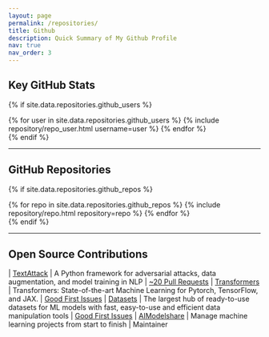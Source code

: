 ```yaml
---
layout: page
permalink: /repositories/
title: Github
description: Quick Summary of My Github Profile 
nav: true
nav_order: 3
---
```


## Key GitHub Stats

{% if site.data.repositories.github_users %}
<div class="repositories d-flex flex-wrap flex-md-row flex-column justify-content-between align-items-center">
  {% for user in site.data.repositories.github_users %}
    {% include repository/repo_user.html username=user %}
  {% endfor %}
</div>
{% endif %}

---

## GitHub Repositories

{% if site.data.repositories.github_repos %}
<div class="repositories d-flex flex-wrap flex-md-row flex-column justify-content-between align-items-center">
  {% for repo in site.data.repositories.github_repos %}
    {% include repository/repo.html repository=repo %}
  {% endfor %}
</div>
{% endif %}

---

## Open Source Contributions 

| [TextAttack](https://github.com/QData/TextAttack) | A Python framework for adversarial attacks, data augmentation, and model training in NLP | [~20 Pull Requests](https://github.com/QData/TextAttack/pulls?q=is%3Apr+author%3AVijayKalmath+)
| [Transformers](https://github.com/HuggingFace/Transformers) | Transformers: State-of-the-art Machine Learning for Pytorch, TensorFlow, and JAX. |  [Good First Issues](https://github.com/huggingface/transformers/pulls?q=+is%3Apr+author%3AVijayKalmath+)
| [Datasets](https://github.com/HuggingFace/Datasets)  | The largest hub of ready-to-use datasets for ML models with fast, easy-to-use and efficient data manipulation tools | [Good First Issues](https://github.com/huggingface/datasets/pulls?q=+is%3Apr+author%3AVijayKalmath+)
| [AIModelshare](https://www.gentoo.org) | Manage machine learning projects from start to finish | Maintainer
